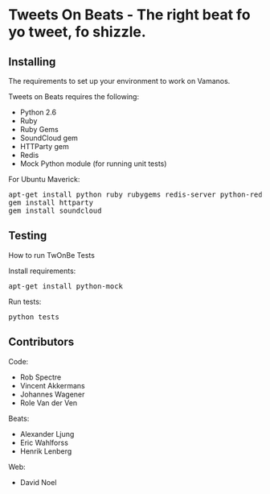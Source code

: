 Tweets On Beats - The right beat fo yo tweet, fo shizzle.
================================

Installing
-------------------------
The requirements to set up your environment to work on Vamanos.

Tweets on Beats requires the following:

* Python 2.6
* Ruby
* Ruby Gems
* SoundCloud gem
* HTTParty gem
* Redis
* Mock Python module (for running unit tests)

For Ubuntu Maverick:
<pre>
apt-get install python ruby rubygems redis-server python-redis python-mock
gem install httparty
gem install soundcloud
</pre>


Testing
-------------------------
How to run TwOnBe Tests

Install requirements:
<pre>
apt-get install python-mock
</pre>

Run tests:
<pre>
python tests
</pre>


Contributors
-------------------------
Code:

* Rob Spectre
* Vincent Akkermans
* Johannes Wagener
* Role Van der Ven

Beats:

* Alexander Ljung
* Eric Wahlforss
* Henrik Lenberg

Web:

* David Noel